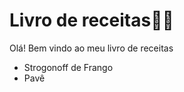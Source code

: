 # Livro de receitas:man_cook:

Olá! Bem vindo ao meu livro de receitas 

- Strogonoff de Frango
- Pavê
